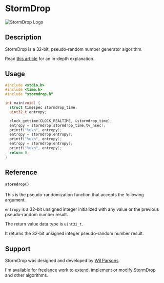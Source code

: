 # StormDrop
![StormDrop Logo](https://repository-images.githubusercontent.com/743602480/00d0e520-07e5-4dee-99f2-eaa277a8691e)

## Description
StormDrop is a 32-bit, pseudo-random number generator algorithm.

Read [this article](stormdrop-is-a-new-32-bit-prng-that-passes-statistical-tests-with-efficient-resource-usage-59b6d6d9c1a8) for an in-depth explanation.

## Usage
``` c
#include <stdio.h>
#include <time.h>
#include "stormdrop.h"

int main(void) {
  struct timespec stormdrop_time;
  uint32_t entropy;

  clock_gettime(CLOCK_REALTIME, &stormdrop_time);
  entropy = stormdrop(stormdrop_time.tv_nsec);
  printf("%u\n", entropy);
  entropy = stormdrop(entropy);
  printf("%u\n", entropy);
  entropy = stormdrop(entropy);
  printf("%u\n", entropy);
  return 0;
}
```

## Reference
#### `stormdrop()`
This is the pseudo-randomization function that accepts the following argument.

`entropy` is a 32-bit unsigned integer initialized with any value or the previous pseudo-random number result.

The return value data type is `uint32_t`.

It returns the 32-bit unsigned integer pseudo-random number result.

## Support
StormDrop was designed and developed by [Wil Parsons](https://github.com/wilparsons).

I'm available for freelance work to extend, implement or modify StormDrop and other algorithms.
